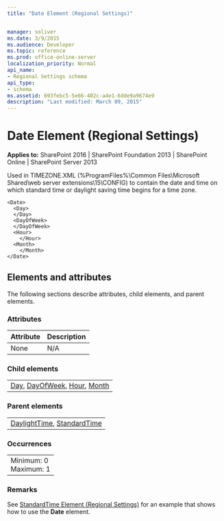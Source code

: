 ```yaml
---
title: "Date Element (Regional Settings)"


manager: soliver
ms.date: 3/9/2015
ms.audience: Developer
ms.topic: reference
ms.prod: office-online-server
localization_priority: Normal
api_name:
- Regional Settings schema
api_type:
- schema
ms.assetid: 693febc5-5e66-402c-a4e1-6dde9a9674e9
description: "Last modified: March 09, 2015"
---
```


# Date Element (Regional Settings)

 
  
 **Applies to:** SharePoint 2016 | SharePoint Foundation 2013 | SharePoint Online | SharePoint Server 2013
  
Used in TIMEZONE.XML (%ProgramFiles%\Common Files\Microsoft Shared\web server extensions\15\CONFIG) to contain the date and time on which standard time or daylight saving time begins for a time zone.
  
```
<Date>
  <Day>
  </Day>
  <DayOfWeek>
  </DayOfWeek>
  <Hour>
    </Hour>
  <Month>
    </Month>
</Date>
```

## Elements and attributes

The following sections describe attributes, child elements, and parent elements.

### Attributes

|**Attribute**|**Description**|
|:-----|:-----|
|None  <br/> |N/A  <br/> |
   
### Child elements

||
|:-----|
|[Day](day-element-regional-settings.md), [DayOfWeek](dayofweek-element-regional-settings.md), [Hour](hour-element-regional-settings.md), [Month](month-element-regional-settings.md)|
   
### Parent elements

||
|:-----|
|[DaylightTime](daylighttime-element-regional-settings.md), [StandardTime](standardtime-element-regional-settings.md)|
   
### Occurrences

||
|:-----|
|Minimum: 0  <br/> Maximum: 1  <br/> |
   
### Remarks

See [StandardTime Element (Regional Settings)](standardtime-element-regional-settings.md) for an example that shows how to use the **Date** element. 
  

